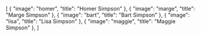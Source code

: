 [
    {
        "image": "homer",
        "title": "Homer Simpson"
    },
    {
        "image": "marge",
        "title": "Marge Simpson"
    },
    {
        "image": "bart",
        "title": "Bart Simpson"
    },
    {
        "image": "lisa",
        "title": "Lisa Simpson"
    },
    {
        "image": "maggie",
        "title": "Maggie Simpson"
    },
]
